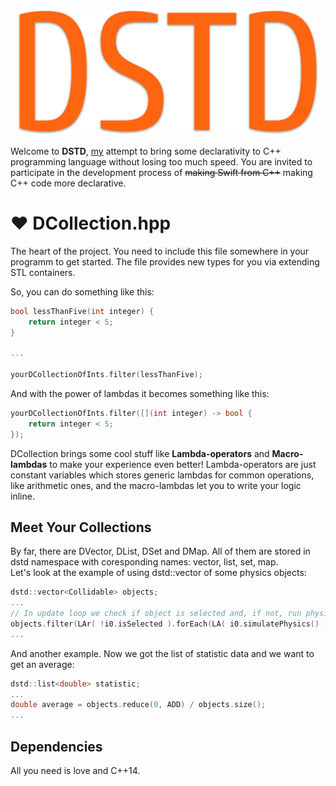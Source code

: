 <p align="center">
    <img src="Logo.png" width="484" max-width="80%" alt="DSTD" />
</p>

Welcome to **DSTD**, [my](https://github.com/TwoDollarsEsq) attempt to bring some declarativity to C++ programming language without losing too much speed. You are invited to participate in the development process of ~~making Swift from C++~~ making C++ code more declarative.

# ❤️ DCollection.hpp
The heart of the project. You need to include this file somewhere in your programm to get started. The file provides new types for you via extending STL containers.

So, you can do something like this:

```C++
bool lessThanFive(int integer) {
    return integer < 5;
}

...

yourDCollectionOfInts.filter(lessThanFive);
```

And with the power of lambdas it becomes something like this:

```C++
yourDCollectionOfInts.filter([](int integer) -> bool {
    return integer < 5;
});
```
DCollection brings some cool stuff like **Lambda-operators** and **Macro-lambdas** to make your experience even better! Lambda-operators are just constant variables which stores generic lambdas for common operations, like arithmetic ones, and the macro-lambdas let you to write your logic inline.  

## Meet Your Collections
By far, there are DVector, DList, DSet and DMap. All of them are stored in dstd namespace with coresponding names: vector, list, set, map. <br>
Let's look at the example of using dstd::vector of some physics objects:

```C++
dstd::vector<Collidable> objects;
...
// In update loop we check if object is selected and, if not, run physics simulation for it.
objects.filter(LAr( !i0.isSelected ).forEach(LA( i0.simulatePhysics() ));
...
```
And another example. Now we got the list of statistic data and we want to get an average:

```C++
dstd::list<double> statistic;
...
double average = objects.reduce(0, ADD) / objects.size();
...
```

## Dependencies
All you need is love and C++14.

